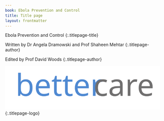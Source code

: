 ```yaml
---
book: Ebola Prevention and Control
title: Title page
layout: frontmatter
---
```


Ebola Prevention and Control
{:.titlepage-title}

Written by Dr Angela Dramowski and Prof Shaheen Mehtar
{:.titlepage-author}

Edited by Prof David Woods
{:.titlepage-author}

![Bettercare logo](images/bettercare-logo.svg){:.titlepage-logo}
